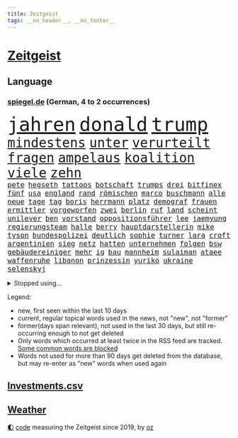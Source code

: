 ```yaml
---
title: Zeitgeist
tags: __no_header__, __no_footer__
---
```


# [Zeitgeist](https://oliz.io/zeitgeist/)

## Language

<h3><a href="https://www.spiegel.de" target="_blank">spiegel.de</a> (German, 4 to 2 occurrences)</h3>
<p style="font-family:monospace">
<span style="font-size:32pt"><a href="news_links.html#jahren" class="current">jahren</a></span>
<span style="font-size:32pt"><a href="news_links.html#donald" class="current">donald</a></span>
<span style="font-size:32pt"><a href="news_links.html#trump" class="current">trump</a></span>
<br>
<span style="font-size:22pt"><a href="news_links.html#mindestens" class="current">mindestens</a></span>
<span style="font-size:22pt"><a href="news_links.html#unter" class="current">unter</a></span>
<span style="font-size:22pt"><a href="news_links.html#verurteilt" class="current">verurteilt</a></span>
<span style="font-size:22pt"><a href="news_links.html#fragen" class="current">fragen</a></span>
<span style="font-size:22pt"><a href="news_links.html#ampelaus" class="new">ampelaus</a></span>
<span style="font-size:22pt"><a href="news_links.html#koalition" class="current">koalition</a></span>
<span style="font-size:22pt"><a href="news_links.html#viele" class="current">viele</a></span>
<span style="font-size:22pt"><a href="news_links.html#zehn" class="current">zehn</a></span>
<br>
<span style="font-size:12pt"><a href="news_links.html#pete" class="current">pete</a></span>
<span style="font-size:12pt"><a href="news_links.html#hegseth" class="new">hegseth</a></span>
<span style="font-size:12pt"><a href="news_links.html#tattoos" class="new">tattoos</a></span>
<span style="font-size:12pt"><a href="news_links.html#botschaft" class="current">botschaft</a></span>
<span style="font-size:12pt"><a href="news_links.html#trumps" class="current">trumps</a></span>
<span style="font-size:12pt"><a href="news_links.html#drei" class="current">drei</a></span>
<span style="font-size:12pt"><a href="news_links.html#bitfinex" class="new">bitfinex</a></span>
<span style="font-size:12pt"><a href="news_links.html#fünf" class="current">fünf</a></span>
<span style="font-size:12pt"><a href="news_links.html#usa" class="current">usa</a></span>
<span style="font-size:12pt"><a href="news_links.html#england" class="current">england</a></span>
<span style="font-size:12pt"><a href="news_links.html#rand" class="current">rand</a></span>
<span style="font-size:12pt"><a href="news_links.html#römischen" class="new">römischen</a></span>
<span style="font-size:12pt"><a href="news_links.html#marco" class="current">marco</a></span>
<span style="font-size:12pt"><a href="news_links.html#buschmann" class="current">buschmann</a></span>
<span style="font-size:12pt"><a href="news_links.html#alle" class="current">alle</a></span>
<span style="font-size:12pt"><a href="news_links.html#neue" class="current">neue</a></span>
<span style="font-size:12pt"><a href="news_links.html#tage" class="current">tage</a></span>
<span style="font-size:12pt"><a href="news_links.html#tag" class="current">tag</a></span>
<span style="font-size:12pt"><a href="news_links.html#boris" class="current">boris</a></span>
<span style="font-size:12pt"><a href="news_links.html#herrmann" class="new">herrmann</a></span>
<span style="font-size:12pt"><a href="news_links.html#platz" class="current">platz</a></span>
<span style="font-size:12pt"><a href="news_links.html#demograf" class="new">demograf</a></span>
<span style="font-size:12pt"><a href="news_links.html#frauen" class="current">frauen</a></span>
<span style="font-size:12pt"><a href="news_links.html#ermittler" class="current">ermittler</a></span>
<span style="font-size:12pt"><a href="news_links.html#vorgeworfen" class="current">vorgeworfen</a></span>
<span style="font-size:12pt"><a href="news_links.html#zwei" class="current">zwei</a></span>
<span style="font-size:12pt"><a href="news_links.html#berlin" class="current">berlin</a></span>
<span style="font-size:12pt"><a href="news_links.html#ruf" class="current">ruf</a></span>
<span style="font-size:12pt"><a href="news_links.html#land" class="current">land</a></span>
<span style="font-size:12pt"><a href="news_links.html#scheint" class="current">scheint</a></span>
<span style="font-size:12pt"><a href="news_links.html#unilever" class="new">unilever</a></span>
<span style="font-size:12pt"><a href="news_links.html#ben" class="current">ben</a></span>
<span style="font-size:12pt"><a href="news_links.html#vorstand" class="current">vorstand</a></span>
<span style="font-size:12pt"><a href="news_links.html#oppositionsführer" class="current">oppositionsführer</a></span>
<span style="font-size:12pt"><a href="news_links.html#lee" class="current">lee</a></span>
<span style="font-size:12pt"><a href="news_links.html#jaemyung" class="new">jaemyung</a></span>
<span style="font-size:12pt"><a href="news_links.html#regierungsteam" class="new">regierungsteam</a></span>
<span style="font-size:12pt"><a href="news_links.html#halle" class="current">halle</a></span>
<span style="font-size:12pt"><a href="news_links.html#berry" class="current">berry</a></span>
<span style="font-size:12pt"><a href="news_links.html#hauptdarstellerin" class="current">hauptdarstellerin</a></span>
<span style="font-size:12pt"><a href="news_links.html#mike" class="current">mike</a></span>
<span style="font-size:12pt"><a href="news_links.html#tyson" class="new">tyson</a></span>
<span style="font-size:12pt"><a href="news_links.html#bundespolizei" class="current">bundespolizei</a></span>
<span style="font-size:12pt"><a href="news_links.html#deutlich" class="current">deutlich</a></span>
<span style="font-size:12pt"><a href="news_links.html#sophie" class="current">sophie</a></span>
<span style="font-size:12pt"><a href="news_links.html#turner" class="current">turner</a></span>
<span style="font-size:12pt"><a href="news_links.html#lara" class="current">lara</a></span>
<span style="font-size:12pt"><a href="news_links.html#croft" class="new">croft</a></span>
<span style="font-size:12pt"><a href="news_links.html#argentinien" class="current">argentinien</a></span>
<span style="font-size:12pt"><a href="news_links.html#sieg" class="current">sieg</a></span>
<span style="font-size:12pt"><a href="news_links.html#netz" class="current">netz</a></span>
<span style="font-size:12pt"><a href="news_links.html#hatten" class="current">hatten</a></span>
<span style="font-size:12pt"><a href="news_links.html#unternehmen" class="current">unternehmen</a></span>
<span style="font-size:12pt"><a href="news_links.html#folgen" class="current">folgen</a></span>
<span style="font-size:12pt"><a href="news_links.html#bsw" class="current">bsw</a></span>
<span style="font-size:12pt"><a href="news_links.html#gebäudereiniger" class="new">gebäudereiniger</a></span>
<span style="font-size:12pt"><a href="news_links.html#mehr" class="current">mehr</a></span>
<span style="font-size:12pt"><a href="news_links.html#ig" class="current">ig</a></span>
<span style="font-size:12pt"><a href="news_links.html#bau" class="current">bau</a></span>
<span style="font-size:12pt"><a href="news_links.html#mannheim" class="current">mannheim</a></span>
<span style="font-size:12pt"><a href="news_links.html#sulaiman" class="new">sulaiman</a></span>
<span style="font-size:12pt"><a href="news_links.html#ataee" class="new">ataee</a></span>
<span style="font-size:12pt"><a href="news_links.html#waffenruhe" class="current">waffenruhe</a></span>
<span style="font-size:12pt"><a href="news_links.html#libanon" class="current">libanon</a></span>
<span style="font-size:12pt"><a href="news_links.html#prinzessin" class="current">prinzessin</a></span>
<span style="font-size:12pt"><a href="news_links.html#yuriko" class="new">yuriko</a></span>
<span style="font-size:12pt"><a href="news_links.html#ukraine" class="current">ukraine</a></span>
<span style="font-size:12pt"><a href="news_links.html#selenskyj" class="current">selenskyj</a></span>
</p>
<details>
<summary>Stopped using...</summary>
<p class="former" style="font-size:12pt">
rasant(1485) richten(1485) steigenden(1485) denken(1484) müssten(1484) verpflichtet(1484) chelsea(1483) landtag(1483) 2015(1482) geflüchtete(1482) normal(1482) bereich(1481) donnerstag(1481) unternehmer(1481) verkehrsminister(1481) verstorbenen(1481) wettbewerb(1481) analyse(1480) bekanntesten(1480) bundesamt(1480) kamera(1480) kriminellen(1480) mario(1480) mutmaßlich(1480) tieren(1480) verschiedene(1480) schicksal(1479) stoßen(1479) altes(1478) jagd(1478) smartphone(1478) entdeckung(1477) geburt(1477) präsentieren(1477) jedem(1476) juden(1476) publikum(1476) rassistisch(1476) versuchten(1476) weder(1476) geschlagen(1475) missbraucht(1475) blieben(1474) verschiebt(1474) 65(1473) bremer(1473) geflogen(1473) keller(1473) senkt(1473) warschau(1473) zeichnet(1473) forderte(1472) bestimmt(1471) fußballprofi(1471) verbindung(1471) zinsen(1471) schuss(1470) zuständige(1470) problemen(1469) wiederholt(1469) globale(1468) handelt(1467) lügen(1467) stärke(1467) beinahe(1466) beiträge(1466) fortgesetzt(1466) leitet(1466) springt(1466) ebenso(1465) ermittlern(1465) taliban(1464) verbindet(1464) garten(1463) belegen(1461) erfüllt(1461) lücke(1461) mercedes(1461) führenden(1459) näher(1459) holocaust(1458) ausrüstung(1456) offenbart(1455) pkw(1455) spitzenreiter(1452) karten(1445) günther(1438) überfall(1438) geblieben(1435) überfordert(1428) farbe(1421) ausweg(1411) sachen(1404) westliche(1365) lehrerin(1352) politikern(1313) banken(1281) gestanden(1264) jahresende(1235) drohende(1234) freigesprochen(1209) autoren(1206) zugestimmt(1197) insbesondere(1194) erfolgreichste(1180) kuriose(1180) entlastung(1172) erkrankte(1162) übertragen(1160) angestellten(1147) fifa(1140) radikalen(1129) eingeführt(1113) spezielle(1110) mond(1102) euländer(1090) bekannteste(1081) militärischen(1069) invasion(1061) verschiedenen(1055) aufgestellt(1038) propaganda(1029) genehmigt(1025) krim(1021) desto(1017) gezwungen(1003) verwaltung(988) betreibt(980) erneuerbare(963) gefangenschaft(958) günstige(947) besetzten(945) wiederaufbau(941) beben(938) nationalelf(933) fernen(928) 48(927) aufeinander(911) umstände(908) isoliert(902) hitze(901) exuspräsident(890) bedarf(882) verklagen(881) weltrekord(870) andrew(868) grün(858) zuwanderung(857) erntet(854) älter(854) jemals(851) weitergehen(840) aufgaben(834) effekt(828) globalen(824) führten(813) extremisten(810) 63(793) spionage(789) stephan(786) gerechtfertigt(785) ereignet(776) historisches(774) kollege(771) quer(764) katze(753) männliche(751) hit(749) staatsanwalt(747) schmeckt(746) erfüllen(739) großeinsatz(739) schwarzer(734) rudi(722) beantragen(721) äußerung(718) tabu(709) wechselte(697) colorado(692) strafanzeige(690) wein(688) verschafft(680) rammt(676) völler(670) jung(664) lebensgefahr(664) rüstet(661) wohlstand(656) miete(645) fahrbahn(638) islamistischen(638) berge(632) lauf(632) niederländischen(630) kleinere(625) karin(620) vermeintliche(620) 150000(619) brauche(614) alonso(610) instituts(610) gedanken(607) optionen(585) kippen(581) geflüchtet(577) kleinflugzeug(565) deutlicher(560) samuel(559) kolleginnen(552) luxus(550) erging(544) unterbrochen(542) natur(538) erregt(533) spektakulären(531) kredite(529) protestierten(524) fossile(523) terrorgruppe(523) lukas(514) helden(513) qualität(510) kopenhagen(509) unterschied(506) defensive(503) renommierten(502) moschee(497) polizeigewahrsam(493) obersten(491) abends(490) überlegen(486) langjährigen(485) lebend(483) verteuern(482) pass(475) hunde(467) arbeitslosen(465) aufgrund(465) staus(463) erschien(451) psyche(449) entstand(446) unerwartet(446) kindesmissbrauch(445) debütant(444) ausnahmezustand(438) innere(437) welten(436) riesiges(433) asylsuchende(430) xabi(429) bbc(421) onkel(418) achtzigerjahren(412) verfahrens(408) chile(405) archäologen(403) oppositionspolitiker(402) sicherheitslage(401) harsche(399) kommissionspräsidentin(399) weinen(390) hinterlässt(389) gedächtnis(383) hackerangriff(383) demos(381) 22jährige(380) lasst(378) unterscheidet(376) interne(367) hamasangriff(365) kilometern(365) klingen(359) tipp(357) generalstaatsanwaltschaft(355) jüdinnen(352) 60000(347) abfall(347) barbara(346) aufwand(344) kanye(342) stationieren(342) fluggäste(341) hamasmassaker(339) bundeskartellamt(334) beendete(333) anstehenden(329) psychologe(328) ryan(326) verdanken(326) raketenangriff(325) ausgewählt(322) usdemokraten(322) japanischen(321) 125(319) 56(318) notfall(318) ausgleich(317) größe(317) schulz(317) weiblich(317) aufstellen(314) riesigen(313) wahre(313) einstufung(311) landung(310) oslo(307) hektar(304) niklas(304) anzugreifen(303) dreyer(301) luxemburg(301) abgefeuert(300) vorsitz(300) prag(299) sonde(298) plattner(296) linien(294) droge(293) erzielen(293) talk(292) kinderpornografie(291) raumfahrt(289) vorbereiten(286) siebzigerjahren(284) format(281) gesundheitszustand(281) pausieren(280) langes(279) marken(277) dreharbeiten(274) musikerin(273) shein(273) elton(268) zurückziehen(265) konkretes(264) potsdamer(264) original(263) rechtens(261) besetztes(259) manfred(259) 4000(256) nationalsozialismus(256) seltsam(254) kehl(253) rettungskräften(252) innerlich(250) auslösen(249) lebenswerk(249) leichtathletik(249) klärt(248) unmöglich(248) ranking(247) gäbe(246) à(246) garweg(245) lösten(245) mount(245) held(241) jahrestag(240) sabotage(240) sophia(240) eukommissionspräsidentin(236) supermärkte(236) verweigerte(236) meistertitel(235) rihanna(234) verfehlen(234) seltsamen(233) trek(232) fotografiert(231) gewalttat(230) blutbad(229) andrang(228) kitchen(227) beruflich(225) aufgearbeitet(224) drohe(224) gelöscht(224) stemmt(223) wahren(223) anfällig(222) singapur(222) brust(221) dokumentation(221) kippte(221) monster(220) obergrenze(220) töteten(220) abgrund(218) spannung(217) passagieren(213) überfahrt(209) brachen(207) motor(207) sammlung(207) einbruch(205) riskante(205) alias(204) israelgazakonflikt(204) übergriffen(204) bekannter(203) gegend(203) hirnforschung(203) unseres(203) statistische(202) schriftstellerin(200) eurowings(199) fünfjähriger(197) vehement(197) grandiosen(196) ehrenpräsident(195) transportiert(195) ungarischen(195) anschläge(194) ausgeweitet(194) beseitigen(194) einheimische(194) häufen(194) leitungen(193) christopher(192) fronten(192) brände(190) nächtliche(189) spdspitze(189) akteure(188) beeindruckt(188) etappe(188) event(187) hochhaus(187) relativ(187) amanda(186) weber(186) prämien(185) kapazität(184) zuwachs(184) 74jährigen(183) beleidigung(183) düsseldorfer(183) jahrhunderts(183) islam(181) gezielten(178) regelung(178) euphorie(177) kontrollen(177) nadal(177) rapstar(175) chemotherapie(174) einbrecher(174) virologe(174) erlebten(173) opas(173) späten(173) attentats(171) beliebtesten(171) leitete(171) literaturnobelpreisträgerin(170) verpassten(168) abnehmspritze(167) nase(166) girl(165) islamismus(165) ausgefallene(164) impfstoffe(164) klo(164) vermitteln(164) jenna(162) magischen(162) lebenserwartung(161) wahlkämpfer(161) flop(160) mitgefühl(160) neueste(160) vorteile(160) ausbreitung(159) erprobung(158) reul(158) 39jährige(156) befragen(156) beschließen(156) entzündet(156) ibiza(156) m(156) nacheinander(156) brutalen(155) kampfzone(155) bahnverkehr(154) s(154) schütze(154) verbrenneraus(154) 1944(153) chris(153) deepmind(153) unterzeichnet(153) googles(152) eingesperrt(151) eras(151) wichtigster(151) 66(150) einsatzkräften(150) glaubte(150) hilton(150) linearen(150) ameisen(149) angebracht(149) biologe(149) extremwetter(149) mehrjähriger(149) reynolds(149) ausgegangen(148) jubel(148) blanchett(146) cate(146) veronika(146) verteilen(146) abwehrspieler(145) evakuierungen(145) beruhigt(144) steuereinnahmen(144) haustieren(143) stärkste(143) normaler(142) bewegende(141) feuerwerkskörper(141) buchtipp(140) kollegin(140) kurswechsel(140) reichsbürgergruppe(140) sonja(140) anfangs(139) herum(139) nrwinnenminister(139) tourist(139) fitness(138) gemeint(138) symbolischen(138) beeindrucken(136) unterstellt(136) blauen(135) diejenigen(135) kaufte(135) lebewesen(135) ermordeten(134) cockpit(133) marktplatz(133) faktor(132) franken(132) fassung(131) koma(131) kriegsgebiet(131) lauterbachs(131) dfbsportdirektor(130) kocht(130) schwächer(129) wachsende(129) gebissen(128) magie(128) gelitten(127) komitee(126) tragische(126) zuerst(126) atem(125) behält(125) verfeindeten(125) annika(124) aufrecht(124) bundeskriminalamt(124) dame(124) erlebnis(124) grünenabgeordnete(124) rex(124) spürbar(124) talent(124) tyrannosaurus(124) diesel(123) einzelhandel(123) interaktiven(123) kuss(123) naomi(123) nostalgie(122) sichtbare(122) abgerissen(121) fahrlässig(121) gewaltfreie(121) einzelheiten(120) gündoğan(119) i̇lkay(119) kanzlei(119) nervosität(119) staatsschulden(119) kollabieren(118) erotik(117) lagern(117) popsängerin(117) ruhm(117) verreisen(117) banker(116) immobilienkrise(116) sir(116) friedensgespräche(115) erfinden(114) glaubwürdig(114) miriam(113) schalten(113) seenotrettung(113) zimmer(113) geschehnisse(112) häufigsten(112) stabilität(112) 88(111) gewählte(111) glaube(111) neuartigen(111) griechischer(109) krankenwagen(109) länderspiele(109) spacex(109) bestellungen(108) erfolglos(108) gezeugt(108) verfehlt(108) erkunden(107) fachmann(107) immerzu(107) kremlkritiker(107) scheuen(107) indianapolis(106) derart(105) geschleppt(104) hausmittel(104) alltags(103) flüssigkeit(103) chipfabrik(102) barbershops(101) schmerzhafte(101) soziales(101) beteiligte(100) drogenkriminalität(100) rechtfertigt(100) schweben(100) kentucky(99) klamroth(99) berechnen(98) glücklicher(98) martina(98) viereck(98) windgeschwindigkeiten(98) zutiefst(98) 83(97) altern(97) neulinge(97) sekte(97) bann(96) clips(96) innenstadt(96) kinokassen(96) notfalls(96) breit(94) brutalität(94) jackman(94) penis(94) cdumann(92) tarifverhandlungen(92) ardprogramm(91) prämie(91) übersehen(91) impfstoff(90) kartenspiele(90) a1(89) esa(89) grandslamtitel(89) handydaten(89) israelhass(89) karibikstaat(89) menschliche(89) momentan(89) ortstermin(89) p(89) auftragskiller(88) bahnstrecken(88) delegierte(88) mocromafia(88) zauberte(88) zuständigen(88) allzu(87) arbeitslose(87) furchtbarer(87) oberfranken(87) verhältnissen(87) brauchte(86) messerstichen(86) sofortigen(86) vereinbarung(86) versammeln(86) verstopfte(86) willi(86) bundeskanzlerin(85) funktion(85) ices(85) moderiert(85) note(85) tattoo(85) akademie(84) ausbrechen(84) bless(84) buchen(84) butler(84) empfänger(84) ermorden(84) geheimdienste(84) god(84) hang(84) innerparteilicher(84) riese(84) vermächtnis(84) austausch(83) fanmeile(83) flimmert(83) gottes(83) kunstrasen(83) rückfall(83) verhalf(83) yoga(83) erwärmung(82) 77jährige(81) beschäftigung(81) demokratiefeinde(81) kinderbetreuung(81) widmete(81) gaga(80) hiesige(80) hüten(80) rechtsextremistischen(80) afghanischen(79) gewaltbereitschaft(79) mitt(79) romney(79) sechzigerjahre(79) montage(78) siegte(78) zurückschlagen(78) 1993(77) dagmar(77) decken(77) manzel(77) skateboard(77) arbeitskräften(76) längerer(76) reichtum(76) saale(76) schrammte(76) vorbereitungen(76) beliefern(75) homophoben(75) nicolás(75) pakt(75) schmackhafte(75) weißer(75) bandidos(74) elena(74) nordkoreaner(74) verhängen(74) hauptquartier(73) dana(72) eingeführte(72) element(72) elsass(72) komet(72) orban(72) reichlich(72) ableger(71) heißluftballon(71) raubte(71) stegner(71) unbesetzt(71) vorgesorgt(71) abzubrechen(70) annehmen(70) bodenständiger(70) davis(70) elektrolimousine(70) ferieninsel(70) hamasterroristen(70) quere(70) uspräsidentschaft(70) versprach(70) group(69) merlot(69) mysteriös(69) politskandale(69) dekra(68) gezielte(68) verhaltens(68) verlusten(68) gefangenenaustausch(67) meeresschutz(67) seziert(67) sperrt(67) streitfragen(67) wirren(67) zunehmender(67) übelkeit(67) bewies(66) caster(66) fischen(66) pate(66) rügt(66) schlimmeres(66) schwesig(65) viren(65) wahrgenommen(65) walz(65) antiregierungsprotesten(64) ausgebildeten(64) friedensnobelpreis(64) harmlose(64) schnäppchen(64) unübersichtlich(64) verbrauchen(64) verpasste(64) würdigte(64) azubistellen(63) drauf(63) jackie(63) konter(63) neutrale(63) standard(63) steuerzahler(63) thore(63) verweis(63) vorschnelle(63) finalen(62) saniert(62) spinne(62) bloßem(61) dienstleistungen(61) erstaunliche(61) grassiert(61) löscharbeiten(61) pixelsmartphones(61) terrors(61) vergangen(61) verlass(61) asylbewerbern(60) chemnitz(60) dschihadismus(60) gebiets(60) haustier(60) jüngster(60) menschlichkeit(60) mitreisenden(60) polarlichter(60) riskiert(60) straßenschlachten(60) sympathischer(60) traumjob(60) trinity(60) übernahm(60) anzuschauen(59) fußgängerzonen(59) konventionen(59) prangern(59) sonnenuntergang(59) blauhelmsoldaten(58) exrafterroristen(58) kurzvideoplattform(58) blinde(57) chicago(57) gänzlich(57) hilfsleistungen(57) stationiert(57) straßenzüge(57) updates(57) uswissenschaftler(57) verkörperte(57) beweis(56) burkhard(56) entsorgung(56) feuerball(56) ladesäulen(56) niedersächsische(56) austritt(55) auswanderer(55) buchpreis(55) fdpfraktionschef(55) freiem(55) gewissheit(55) preisträgerin(55) präsidiums(55) supermond(55) vernachlässigt(55) zürcherbrüder(55) blinden(54) deadline(54) ermittlung(54) kopfverletzung(54) miras(54) nächten(54) schwingt(54) supp(54) vehemenz(54) achtung(53) hinab(53) versorgen(53) brosnan(52) intelchipfabrik(52) pierce(52) dosen(51) h(51) naturkatastrophe(51) schlepper(51) topf(51) zahnbürsten(51) zinssenkung(51) öltanker(51) 350000(50) peinliche(50) umfassend(50) äh(50) acker(49) erschafft(49) gewaltbereit(49) jakob(49) koerth(49) twitternachfolger(49) 75jähriger(48) beispiellose(48) duisburger(48) offenbarung(48) regisseurs(48) riskanten(48) trügerisch(48) wahn(48) dawn(47) gendergerechte(47) gier(47) ineinander(47) sheriff(47) grabkammer(46) parteifreund(46) schiebt(46) wahlkampagne(46) wiederbelebt(46) energiepreise(45) kleinkind(45) wirbelt(45) zerstückelte(45) geweigert(44) humanen(44) langsamer(44) marktwirtschaft(44) rechtswidrig(44) cduparteichef(43) erfuhren(43) instrumentalisiert(43) raketenstufe(43) stoltenberg(43) systeme(43) beratungen(42) exklusive(42) gemütlich(42) maren(42) oktoberfest(42) traktor(42) verbänden(42) brennend(41) kaution(41) liebhaber(41) tusk(41) zusammentun(41) brandy(40) branntwein(40) lokführer(40) staatliche(40) washingtons(40) bundesrechnungshof(39) felder(39) gillian(39) rechnungshof(39) terrorexperte(39) tierchen(39) unschädlich(39) besatzungsmitglieder(38) gesichtern(38) unweit(38) hochburg(37) konsequenz(37) marmoush(37) 47jährige(36) meetings(36) met(36) netze(36) notwendig(36) poetische(36) tennessee(36) überfüllten(36) eingeliefert(35) fahndung(35) fehlendes(35) friedenstruppen(35) jauch(35) präzisen(35) quallen(35) spö(35) alarmierend(34) gerichtshofs(34) millionenpublikum(34) beispiellosen(33) fernzuhalten(33) kleinstpartei(33) polizeiauto(33) ramstein(33) wahrhaben(33) befunden(32) cduabgeordnete(32) durchgewunken(32) kahlschlag(32) kopie(32) mutigen(32) berichteten(31) cochefin(31) einkaufen(31) heulen(31) kultserie(31) xpeng(31) exrafterrorist(30) modern(30) shootingstar(30) sotschi(30) übertölpeln(30) bescheiden(29) deine(29) hoffte(29) kriegsgefangene(29) stunts(29) überzeugend(29) angeführt(28) bemerkung(28) fashion(28) nachgehen(28) pierre(28) raabs(28) rtl+(28) selbstdarstellung(28) tropischen(28) beate(27) freundlichkeit(27) banden(26) einkommens(26) fluchtministerin(26) lackierung(26) messias(26) niedrige(26) polizeigewerkschaft(26) rioja(26) sicherheitskonferenz(26) begeisterte(25) chemie(25) geschlossenheit(25) krefeld(25) nordmazedonien(25) nützt(25) fabriken(24) gelungenes(24) grausame(24) nathalie(24) rocker(24) schwieriges(24) irgendwie(23) tiktokstar(23) viralen(23) nachlesen(22) unbeeindruckt(22) fußballtrainer(21) judenhass(21) kosenamen(21) laute(21) marianengraben(21) visionen(21) bombardements(20) bonus(20) rentenreform(20) robinson(20) rome(20) schwerste(20) bestand(19) hauchdünn(19) kolonialismus(19) laufenden(19) parteivorsitzenden(19) sprengt(19) ammoniumnitrat(18) autofahrern(18) gray(18) kolonialisten(18) ladung(18) monats(18) mossad(18) ruby(18) schauspielerei(18) sue(18) verbotenen(18) zeitz(18) deux(17) folie(17) joker(17) militärhilfen(17) misere(17) niedergang(17) pagerattacke(17) plakat(17) polizeibeamten(17) widersprach(17) grünheide(16) hurrikans(16) intendant(16) prognostiziert(16) schularick(16) 58jährige(15) 74jähriger(15) aufritt(15) fortuna(15) neuseeländischen(15) präzise(15) umweltverschmutzung(15) defensivspieler(14) flügeln(14) kitastreik(14) oberstes(14) tornados(14) tüfteln(14) armen(13) asylanträge(13) fernsehpreis(13) fische(13) ignorierte(13) landstrich(13) photographer(13) sally(13) vereinen(13) year(13) brett(12) demis(12) garfield(12) klimaaktivistin(12) memoiren(12) rollenbilder(12) taiwans(12) tiefsten(12) everest(11) leweling(11) nobelpreis(11) pine(11) wirke(11)
</p>
</details>
<p>Legend:
<ul>
<li><span class="new">new</span>, first seen within the last 10 days</li>
<li><span class="current">current</span>, regular topical words used in the news, not "new", not "former"</li>
<li><span class="former">former(days span relevant)</span>, not used in the last 30 days, but still re-occurring enough to not get deleted</li>
<li>Only words which occurred at least twice in the RSS feed are tracked. <a href="language/filters.py">Some common words are blocked</a></li>
<li>Words not used for more than 90 days get deleted from the database, but may re-enter as "new" words when used again</li>
</ul>
</p>

## [Investments](investments.html)[.csv](investments.csv)

## [Weather](weather.html)

<footer>
<a href="javascript:toggleTheme()" class="nav">🌓</a>
<a href="https://github.com/ooz/zeitgeist">code</a> measuring the Zeitgeist since 2019, by <a href="https://oliz.io">oz</a>
</footer>
